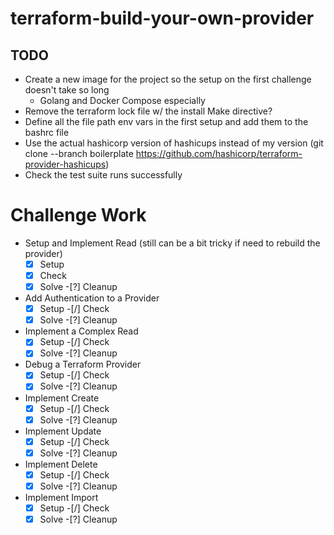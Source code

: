 # terraform-build-your-own-provider

## TODO

- Create a new image for the project so the setup on the first challenge doesn't take so long
    - Golang and Docker Compose especially
- Remove the terraform lock file w/ the install Make directive?
- Define all the file path env vars in the first setup and add them to the bashrc file
- Use the actual hashicorp version of hashicups instead of my version (git clone --branch boilerplate https://github.com/hashicorp/terraform-provider-hashicups)
- Check the test suite runs successfully

# Challenge Work

- Setup and Implement Read (still can be a bit tricky if need to rebuild the provider)
    -[x] Setup
    -[x] Check
    -[x] Solve
    -[?] Cleanup
- Add Authentication to a Provider
    -[x] Setup
    -[/] Check
    -[x] Solve
    -[?] Cleanup
- Implement a Complex Read
    -[x] Setup
    -[/] Check
    -[x] Solve
    -[?] Cleanup
- Debug a Terraform Provider
    -[x] Setup
    -[/] Check
    -[x] Solve
    -[?] Cleanup
- Implement Create
    -[x] Setup
    -[/] Check
    -[x] Solve
    -[?] Cleanup
- Implement Update
    -[x] Setup
    -[/] Check
    -[x] Solve
    -[?] Cleanup
- Implement Delete
    -[x] Setup
    -[/] Check
    -[x] Solve
    -[?] Cleanup
- Implement Import
    -[x] Setup
    -[/] Check
    -[x] Solve
    -[?] Cleanup
